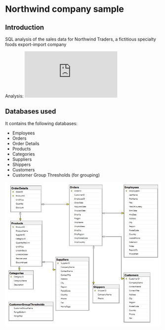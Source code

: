 # Northwind company sample
## Introduction 
SQL analysis of the sales data for Northwind Traders, a fictitious specialty foods export-import company

Analysis: ![alt text](https://github.com/csierra1/Northwind-company-sample/blob/main/Analysis.sql)

## Databases used
It contains the following databases:
- Employees
- Orders
- Order Details
- Products
- Categories
- Suppliers
- Shippers
- Customers
- Customer Group Thresholds (for grouping)

![alt text](https://github.com/csierra1/Northwind-company-sample/blob/main/northwind%20database%20diagram.jpg)

